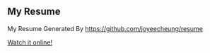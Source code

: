 ## My Resume

My Resume Generated By https://github.com/joyeecheung/resume

[Watch it online!](http://120.77.159.124:40072/Resume/dist/index.html)
